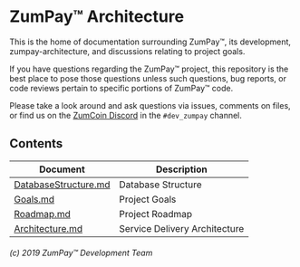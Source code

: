 # ZumPay™ Architecture

This is the home of documentation surrounding ZumPay™, its development, zumpay-architecture, and discussions relating to project goals.

If you have questions regarding the ZumPay™ project, this repository is the best place to pose those questions unless such questions, bug reports, or code reviews pertain to specific portions of ZumPay™ code.

Please take a look around and ask questions via issues, comments on files, or find us on the [ZumCoin Discord](http://discord.zumcoin.org) in the `#dev_zumpay` channel.

## Contents

|Document|Description|
|---|---|
|[DatabaseStructure.md](https://github.com/zumpay-io/zumpay-architecture/blob/master/DatabaseStructure.md)|Database Structure|
|[Goals.md](https://github.com/zumpay-io/zumpay-architecture/blob/master/Goals.md)|Project Goals|
|[Roadmap.md](https://github.com/zumpay-io/zumpay-architecture/blob/master/Roadmap.md)|Project Roadmap|
|[Architecture.md](https://github.com/zumpay-io/zumpay-architecture/blob/master/Architecture.md)|Service Delivery Architecture|

###### (c) 2019 ZumPay™ Development Team
